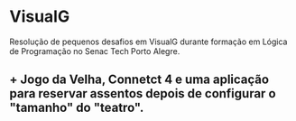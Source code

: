 # VisualG

Resolução de pequenos desafios em VisualG durante formação em Lógica de Programação no Senac Tech Porto Alegre.

## + Jogo da Velha, Connetct 4 e uma aplicação para reservar assentos depois de configurar o "tamanho" do "teatro". 

